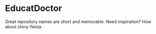 # EducatDoctor
Great repository names are short and memorable. Need inspiration? How about shiny-fiesta.
